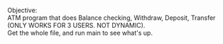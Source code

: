 
Objective:
<br/>
ATM program that does Balance checking, Withdraw, Deposit, Transfer
<br/>
(ONLY WORKS FOR 3 USERS. NOT DYNAMIC).
<br/>
Get the whole file, and run main to see what's up.
